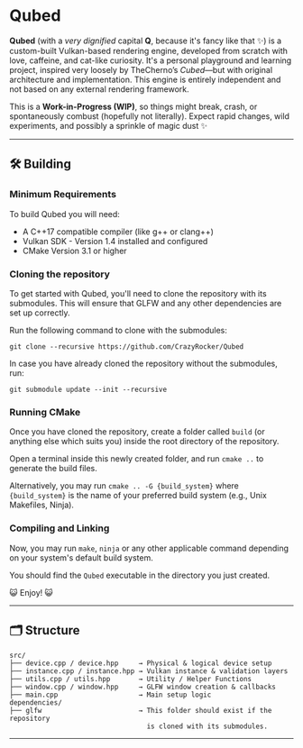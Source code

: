 # Qubed

**Qubed**  (with a *very dignified* capital **Q**, because it's fancy like that ✨) is a custom-built Vulkan-based rendering engine, developed from scratch with love, caffeine, and cat-like curiosity. It's a personal playground and learning project, inspired very loosely by TheCherno’s *Cubed*—but with original architecture and implementation. This engine is entirely independent and not based on any external rendering framework.

This is a **Work-in-Progress (WIP)**, so things might break, crash, or spontaneously combust (hopefully not literally). Expect rapid changes, wild experiments, and possibly a sprinkle of magic dust ✨

---

## 🛠️ Building

### Minimum Requirements

To build Qubed you will need:
- A C++17 compatible compiler (like g++ or clang++)
- Vulkan SDK - Version 1.4 installed and configured
- CMake Version 3.1 or higher


### Cloning the repository

To get started with Qubed, you'll need to clone the repository with its submodules. This will ensure that GLFW and any other dependencies are set up correctly.

Run the following command to clone with the submodules:

`git clone --recursive https://github.com/CrazyRocker/Qubed`

In case you have already cloned the repository without the submodules, run:

`git submodule update --init --recursive`

### Running CMake

Once you have cloned the repository, create a folder called `build` (or anything else which suits you) inside the root directory of the repository.

Open a terminal inside this newly created folder, and run `cmake ..` to generate the build files.

Alternatively, you may run `cmake .. -G {build_system}` where `{build_system}` is the name of your preferred build system (e.g., Unix Makefiles, Ninja).

### Compiling and Linking

Now, you may run `make`, `ninja` or any other applicable command depending on your system's default build system.

You should find the `Qubed` executable in the directory you just created. 

😺 Enjoy! 😺

---

## 🗂️ Structure

```
src/
├── device.cpp / device.hpp     → Physical & logical device setup
├── instance.cpp / instance.hpp → Vulkan instance & validation layers
├── utils.cpp / utils.hpp       → Utility / Helper Functions
├── window.cpp / window.hpp     → GLFW window creation & callbacks
├── main.cpp                    → Main setup logic
dependencies/
├── glfw                        → This folder should exist if the repository
                                  is cloned with its submodules.
```

---
